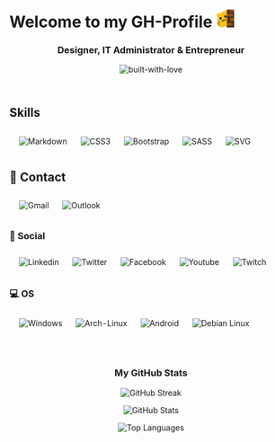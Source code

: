 <!-- Welcome Header -->
<header style="text-align: center;">
<h1 align="left">Welcome to my GH-Profile <img src="https://github.com/philipprochazka/philipprochazka/blob/main/meow_wave_peak.png" height="32"/></h1>
  <h3>Designer, IT Administrator & Entrepreneur</h3>
 <img alt="built-with-love" img src= https://forthebadge.com/images/badges/built-with-love.svg />
</header>

<!-- Skills Section -->
<section>
  <h2>Skills</h2>
  <table style="width: 100%; border-spacing: 10px; border-collapse: separate; border: none; box-shadow: none;">
    <tr>
      <td style="text-align: center;">
        <img alt="Markdown" src="https://img.shields.io/badge/-Markdown-000?style=flat-square&logo=markdown" />
      </td>
      <td style="text-align: center;">
        <img alt="CSS3" src="https://img.shields.io/badge/-CSS3-1572B6?style=flat-square&logo=css3" />
      </td>
      <td style="text-align: center;">
        <img alt="Bootstrap" src="https://img.shields.io/badge/-Bootstrap-563D7C?style=flat-square&logo=bootstrap" />
      </td>
      <td style="text-align: center;">
        <img alt="SASS" src="https://img.shields.io/badge/-SASS-cc6699?style=flat-square&logo=sass&logoColor=white" />
      </td>
      <td style="text-align: center;">
        <img alt="SVG" src="https://img.shields.io/badge/-SVG-FFB13B?style=flat-square&logo=svg" />
      </td>
    </tr>
  </table>
</section>
<!-- Contact Section -->
<section>
  <h2>📱 Contact</h2>
<table style="width:100%; border-spacing: 10px; border-collapse: separate;">
  <tr>
    <td style="text-align: center;">
      <img alt="Gmail" href="https://www.linkedin.com/in/philip-procházka-4a48b9124/" src="https://img.shields.io/badge/Gmail-D14836?style=for-the-badge&logo=gmail&logoColor=white" />
    </td>
    </td>
    <td style="text-align: center;">
      <img alt="Outlook" href="https://x.com/ProchazkaPhilip" src="https://img.shields.io/badge/Microsoft_Outlook-0078D4?style=for-the-badge&logo=microsoft-outlook&logoColor=white" />
    </td>
        </tr>
  </table>
</section>
<!-- Social Section -->
<section>
  <h3 align="left">👨 Social</h3>
<table style="width:100%; border-spacing: 10px; border-collapse: separate;">

  <tr>
    <td style="text-align: center;">
      <img alt="Linkedin" href="https://www.linkedin.com/in/philip-procházka-4a48b9124/" src="https://img.shields.io/badge/LinkedIn-0077B5?style=for-the-badge&logo=linkedin&logoColor=white" />
    </td>
    </td>
    <td style="text-align: center;">
      <img alt="Twitter" href="https://x.com/ProchazkaPhilip" src="https://img.shields.io/badge/GitHub-100000?style=for-the-badge&logo=github&logoColor=white" />
    </td>
    <td style="text-align: center;">
      <img alt="Facebook" href="https://www.facebook.com/phprochazka" src="https://img.shields.io/badge/Facebook-1877F2?style=for-the-badge&logo=facebook&logoColor=white" />
    </td>
    <td style="text-align: center;">
      <img alt="Youtube" href="https://www.youtube.com/@PhilipProchazka" src="https://img.shields.io/badge/YouTube-FF0000?style=for-the-badge&logo=youtube&logoColor=white" />
    </td>
    <td style="text-align: center;">
      <img alt="Twitch" href="https://www.twitch.tv/skunknr2" src="https://img.shields.io/badge/Twitch-9146FF?style=for-the-badge&logo=twitch&logoColor=white" />
    </td>
  </tr>
</table>
</section>
<!-- OS Section -->
<section>
<table style="width:100%; border-spacing: 10px; border-collapse: separate;">
<h3 align="left">💻 OS</h3>
  <tr>
    <td style="text-align: center;">
      <img alt="Windows" src="https://img.shields.io/badge/Windows-0078D6?style=for-the-badge&logo=windows&logoColor=white" />
    </td>
    <td style="text-align: center;">
      <img alt="Arch-Linux" src="https://img.shields.io/badge/Arch_Linux-1793D1?style=for-the-badge&logo=arch-linux&logoColor=white" />
    </td>
    <td style="text-align: center;">
      <img alt="Android" src="https://img.shields.io/badge/Android-3DDC84?style=for-the-badge&logo=android&logoColor=white" />
    </td>
       <td style="text-align: center;">
      <img alt="Debian Linux" src="https://img.shields.io/badge/Debian-A81D33?style=for-the-badge&logo=debian&logoColor=white" />
    </td>
     </tr>
  </table>
</section>
<!-- GitHub Stats Section -->
<footer style="padding: 20px; text-align: center;">
  <h3>My GitHub Stats</h3>
  <p>
    <img alt="GitHub Streak" src="https://github-readme-streak-stats.herokuapp.com/?user=philipprochazka&theme=dark" />
  </p>
  <p>
    <img alt="GitHub Stats" src="https://github-readme-stats.vercel.app/api?username=philipprochazka&count_private=true&show_icons=true&theme=dark" />
  </p>
  <p>
    <img alt="Top Languages" src="https://github-readme-stats.vercel.app/api/top-langs/?username=philipprochazka&layout=compact&theme=dark" />
  </p>
</footer>
